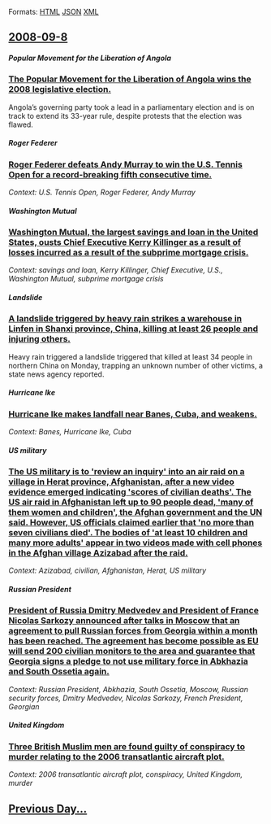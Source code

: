 
Formats: [HTML](2008/09/8/index.html)  [JSON](2008/09/8/index.json)  [XML](2008/09/8/index.xml)  

## [2008-09-8](/news/2008/09/8/index.md)

##### Popular Movement for the Liberation of Angola
### [ The Popular Movement for the Liberation of Angola wins the 2008 legislative election. ](/news/2008/09/8/the-popular-movement-for-the-liberation-of-angola-wins-the-2008-legislative-election.md)
Angola’s governing party took a lead in a parliamentary election and is on track to extend its 33-year rule, despite protests that the election was flawed.

##### Roger Federer
### [ Roger Federer defeats Andy Murray to win the U.S. Tennis Open for a record-breaking fifth consecutive time. ](/news/2008/09/8/roger-federer-defeats-andy-murray-to-win-the-u-s-tennis-open-for-a-record-breaking-fifth-consecutive-time.md)
_Context: U.S. Tennis Open, Roger Federer, Andy Murray_

##### Washington Mutual
### [ Washington Mutual, the largest savings and loan in the United States, ousts Chief Executive Kerry Killinger as a result of losses incurred as a result of the subprime mortgage crisis. ](/news/2008/09/8/washington-mutual-the-largest-savings-and-loan-in-the-united-states-ousts-chief-executive-kerry-killinger-as-a-result-of-losses-incurred.md)
_Context: savings and loan, Kerry Killinger, Chief Executive, U.S., Washington Mutual, subprime mortgage crisis_

##### Landslide
### [ A landslide triggered by heavy rain strikes a warehouse in Linfen in Shanxi province, China, killing at least 26 people and injuring others. ](/news/2008/09/8/a-landslide-triggered-by-heavy-rain-strikes-a-warehouse-in-linfen-in-shanxi-province-china-killing-at-least-26-people-and-injuring-others.md)
Heavy rain triggered a landslide triggered that killed at least 34 people in northern China on Monday, trapping an unknown number of other victims, a state news agency reported.

##### Hurricane Ike
### [ Hurricane Ike makes landfall near Banes, Cuba, and weakens. ](/news/2008/09/8/hurricane-ike-makes-landfall-near-banes-cuba-and-weakens.md)
_Context: Banes, Hurricane Ike, Cuba_

##### US military
### [ The US military is to 'review an inquiry' into an air raid on a village in Herat province, Afghanistan, after a new video evidence emerged indicating 'scores of civilian deaths'. The US air raid in Afghanistan left up to 90 people dead, 'many of them women and children', the Afghan government and the UN said. However, US officials claimed earlier that 'no more than seven civilians died'. The bodies of 'at least 10 children and many more adults' appear in two videos made with cell phones in the Afghan village Azizabad after the raid. ](/news/2008/09/8/the-us-military-is-to-review-an-inquiry-into-an-air-raid-on-a-village-in-herat-province-afghanistan-after-a-new-video-evidence-emerged.md)
_Context: Azizabad, civilian, Afghanistan, Herat, US military_

##### Russian President
### [ President of Russia Dmitry Medvedev and President of France Nicolas Sarkozy announced after talks in Moscow that an agreement to pull Russian forces from Georgia within a month has been reached. The agreement has become possible as EU will send 200 civilian monitors to the area and guarantee that Georgia signs a pledge to not use military force in Abkhazia and South Ossetia again. ](/news/2008/09/8/president-of-russia-dmitry-medvedev-and-president-of-france-nicolas-sarkozy-announced-after-talks-in-moscow-that-an-agreement-to-pull-russi.md)
_Context: Russian President, Abkhazia, South Ossetia, Moscow, Russian security forces, Dmitry Medvedev, Nicolas Sarkozy, French President,  Georgian_

##### United Kingdom
### [ Three British Muslim men are found guilty of conspiracy to murder relating to the 2006 transatlantic aircraft plot. ](/news/2008/09/8/three-british-muslim-men-are-found-guilty-of-conspiracy-to-murder-relating-to-the-2006-transatlantic-aircraft-plot.md)
_Context: 2006 transatlantic aircraft plot, conspiracy, United Kingdom, murder_

## [Previous Day...](/news/2008/09/7/index.md)

